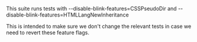 This suite runs tests with --disable-blink-features=CSSPseudoDir and
--disable-blink-features=HTMLLangNewInheritance

This is intended to make sure we don't change the relevant tests in case
we need to revert these feature flags.
